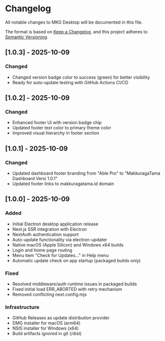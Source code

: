# Changelog

All notable changes to MKG Desktop will be documented in this file.

The format is based on [Keep a Changelog](https://keepachangelog.com/en/1.0.0/),
and this project adheres to [Semantic Versioning](https://semver.org/spec/v2.0.0.html).

## [1.0.3] - 2025-10-09

### Changed

- Changed version badge color to success (green) for better visibility
- Ready for auto-update testing with GitHub Actions CI/CD

## [1.0.2] - 2025-10-09

### Changed

- Enhanced footer UI with version badge chip
- Updated footer text color to primary theme color
- Improved visual hierarchy in footer section

## [1.0.1] - 2025-10-09

### Changed

- Updated dashboard footer branding from "Able Pro" to "MakkuragaTama Dashboard Versi 1.0.1"
- Updated footer links to makkuragatama.id domain

## [1.0.0] - 2025-10-09

### Added

- Initial Electron desktop application release
- Next.js SSR integration with Electron
- NextAuth authentication support
- Auto-update functionality via electron-updater
- Native macOS (Apple Silicon) and Windows x64 builds
- Login and home page routing
- Menu item "Check for Updates..." in Help menu
- Automatic update check on app startup (packaged builds only)

### Fixed

- Resolved middleware/auth runtime issues in packaged builds
- Fixed initial load ERR_ABORTED with retry mechanism
- Removed conflicting next.config.mjs

### Infrastructure

- GitHub Releases as update distribution provider
- DMG installer for macOS (arm64)
- NSIS installer for Windows (x64)
- Build artifacts ignored in git (/dist)
